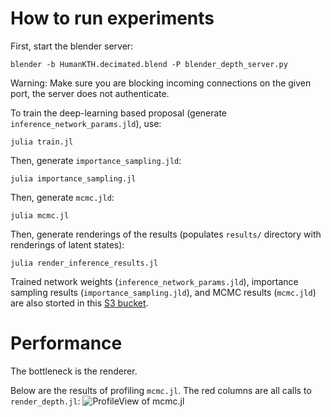 # How to run experiments

First, start the blender server:
```
blender -b HumanKTH.decimated.blend -P blender_depth_server.py
```
Warning: Make sure you are blocking incoming connections on the given port, the server does not authenticate.

To train the deep-learning based proposal (generate `inference_network_params.jld`), use:
```
julia train.jl
```

Then, generate `importance_sampling.jld`:
```
julia importance_sampling.jl
```

Then, generate `mcmc.jld`:
```
julia mcmc.jl
```

Then, generate renderings of the results (populates `results/` directory with renderings of latent states):
```
julia render_inference_results.jl
```

Trained network weights (`inference_network_params.jld`), importance sampling results (`importance_sampling.jld`), and MCMC results (`mcmc.jld`) are also storted in this [S3 bucket](https://s3.console.aws.amazon.com/s3/buckets/probcomp-marcoct-dl-probprog-genlite-20180724).

# Performance

The bottleneck is the renderer.

Below are the results of profiling `mcmc.jl`. The red columns are all calls to `render_depth.jl`:
![ProfileView of mcmc.jl](images/mcmc-profile.png)
